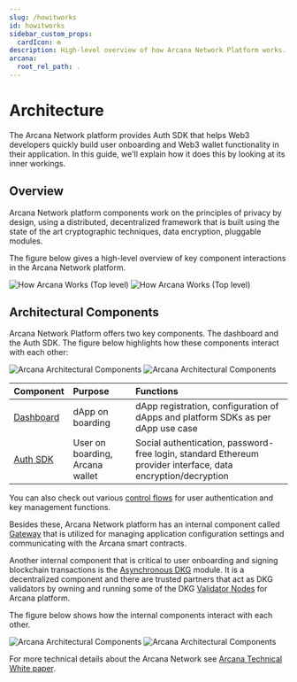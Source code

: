 ```yaml
---
slug: /howitworks
id: howitworks
sidebar_custom_props:
  cardIcon: ⚙️
description: High-level overview of how Arcana Network Platform works.
arcana:
  root_rel_path: .
---
```


# Architecture

[Arcana Technical White Paper Ref]: https://www.notion.so/Arcana-Technical-Docs-a1d7fd0d2970452586c693e4fee14d08

The Arcana Network platform provides Auth SDK that helps Web3 developers quickly build user onboarding and Web3 wallet functionality in their application. In this guide, we'll explain how it does this by looking at its inner workings.

## Overview

Arcana Network platform components work on the principles of privacy by design, using a distributed, decentralized framework that is built using the state of the art cryptographic techniques, data encryption, pluggable modules. 

The figure below gives a high-level overview of key component interactions in the Arcana Network platform.

![How Arcana Works (Top level)](/img/how-an-works-top-light.svg#only-light)
![How Arcana Works (Top level)](/img/how-an-works-top-dark.svg#only-dark)

## Architectural Components

Arcana Network Platform offers two key components. The dashboard and the Auth SDK. The figure below highlights how these components interact with each other:

![Arcana Architectural Components](/img/an-arch-components-light.svg#only-light)
![Arcana Architectural Components](/img/an-arch-components-dark.svg#only-dark)

| Component   | Purpose           | Functions                                  |
| :---        | :---              | :---                                       |
| [Dashboard]({{page.meta.arcana.root_rel_path}}/concepts/dashboard.md)   | dApp on boarding  | dApp registration, configuration of dApps and platform SDKs as per dApp use case    |
| [Auth SDK]({{page.meta.arcana.root_rel_path}}/concepts/authsdk.md)      | User on boarding, Arcana wallet  | Social authentication, password-free login, standard Ethereum provider interface, data encryption/decryption |

You can also check out various [control flows]({{page.meta.arcana.root_rel_path}}/user_flows/index.md) for user authentication and key management functions.

Besides these, Arcana Network platform has an internal component called [Gateway]({{page.meta.arcana.root_rel_path}}/concepts/gateway_nodes.md) that is utilized for managing application configuration settings and communicating with the Arcana smart contracts.

Another internal component that is critical to user onboarding and signing blockchain transactions is the  [Asynchronous DKG]({{page.meta.arcana.root_rel_path}}/concepts/dkg/index.md) module. It is a decentralized component and there are trusted partners that act as DKG validators by owning and running some of the DKG [Validator Nodes]({{page.meta.arcana.root_rel_path}}/concepts/validator_nodes.md) for Arcana platform.

The figure below shows how the internal components interact with each other.

![Arcana Architectural Components](/img/an-component-interactions-light.svg#only-light)
![Arcana Architectural Components](/img/an-component-interactions-dark.svg#only-dark)

For more technical details about the Arcana Network see [Arcana Technical White paper][Arcana Technical White Paper Ref].

